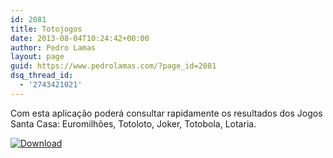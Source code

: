```yaml
---
id: 2081
title: Totojogos
date: 2013-08-04T10:24:42+00:00
author: Pedro Lamas
layout: page
guid: https://www.pedrolamas.com/?page_id=2081
dsq_thread_id:
  - '2743421021'
---
```


Com esta aplicação poderá consultar rapidamente os resultados dos Jogos Santa Casa: Euromilhões, Totoloto, Joker, Totobola, Lotaria.

[![Download](wp-content/uploads/2013/08/258x67_WPS_Download_cyan.png)](http://windowsphone.com/s?appid=bba5b571-13d3-49e9-841e-0e2bf0009fd3)
